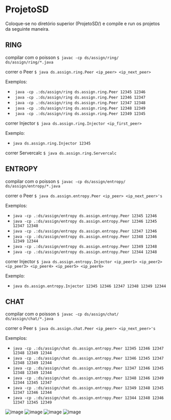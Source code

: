 # ProjetoSD

Coloque-se no diretório superior (ProjetoSD/) e compile e run os projetos da seguinte maneira.

## RING

compilar com o poisson
`$ javac -cp ds/assign/ring/ ds/assign/ring/*.java`

correr o Peer
`$ java ds.assign.ring.Peer <ip_peer> <ip_next_peer>`

Exemplos:
  - ``` java -cp .:ds/assign/ring ds.assign.ring.Peer 12345 12346```
  - ``` java -cp .:ds/assign/ring ds.assign.ring.Peer 12346 12347```
  - ``` java -cp .:ds/assign/ring ds.assign.ring.Peer 12347 12348```
  - ``` java -cp .:ds/assign/ring ds.assign.ring.Peer 12348 12349```
  - ``` java -cp .:ds/assign/ring ds.assign.ring.Peer 12349 12345```

correr Injector
`$ java ds.assign.ring.Injector <ip_first_peer>`

Exemplo:
  - ``` java ds.assign.ring.Injector 12345 ```

correr Servercalc
`$ java ds.assign.ring.Servercalc`

## ENTROPY

compilar com o poisson
`$ javac -cp ds/assign/entropy/ ds/assign/entropy/*.java`

correr o Peer
`$ java ds.assign.entropy.Peer <ip_peer> <ip_next_peer>'s`

Exemplos:
  - ``` java -cp .:ds/assign/entropy ds.assign.entropy.Peer 12345 12346 ```
  - ``` java -cp .:ds/assign/entropy ds.assign.entropy.Peer 12346 12345 12347 12348 ```
  - ``` java -cp .:ds/assign/entropy ds.assign.entropy.Peer 12347 12346 ```
  - ``` java -cp .:ds/assign/entropy ds.assign.entropy.Peer 12348 12346 12349 12344 ```
  - ``` java -cp .:ds/assign/entropy ds.assign.entropy.Peer 12349 12348 ```
  - ``` java -cp .:ds/assign/entropy ds.assign.entropy.Peer 12344 12348 ```

correr Injector
`$ java ds.assign.entropy.Injector <ip_peer1> <ip_peer2> <ip_peer3> <ip_peer4> <ip_peer5> <ip_peer6>`

Exemplo:
  - ``` java ds.assign.entropy.Injector 12345 12346 12347 12348 12349 12344 ```

## CHAT 

compilar com o poisson
`$ javac -cp ds/assign/chat/ ds/assign/chat/*.java`

correr o Peer
`$ java ds.assign.chat.Peer <ip_peer> <ip_next_peer>'s`

Exemplos:
  - ``` java -cp .:ds/assign/chat ds.assign.entropy.Peer 12345 12346 12347 12348 12349 12344 ```
  - ``` java -cp .:ds/assign/chat ds.assign.entropy.Peer 12346 12345 12347 12348 12349 12344 ```
  - ``` java -cp .:ds/assign/chat ds.assign.entropy.Peer 12347 12346 12345 12348 12349 12344 ```
  - ``` java -cp .:ds/assign/chat ds.assign.entropy.Peer 12348 12346 12349 12344 12345 12347 ```
  - ``` java -cp .:ds/assign/chat ds.assign.entropy.Peer 12349 12348 12345 12347 12346 12344 ```
  - ``` java -cp .:ds/assign/chat ds.assign.entropy.Peer 12344 12348 12346 12347 12345 12349 ```


![image](https://github.com/mariajoao722/ProjetoSD/assets/75786385/71f37503-9657-4ee8-9ed4-fed8935e16c2)
![image](https://github.com/mariajoao722/ProjetoSD/assets/75786385/87d257d0-7b8b-4b4e-a2ab-42d53e7a3357)
![image](https://github.com/mariajoao722/ProjetoSD/assets/75786385/9a6c6b05-6cad-48cb-b06a-379c5463b1a9)
![image](https://github.com/mariajoao722/ProjetoSD/assets/75786385/ab95635d-d69f-4858-88c9-0abf86325588)





